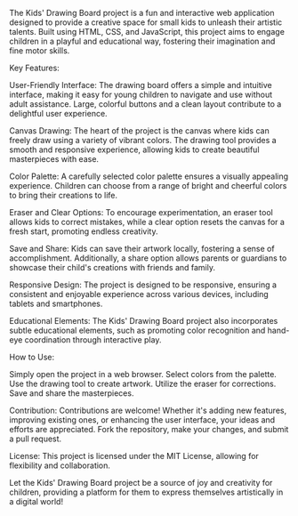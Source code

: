 The Kids' Drawing Board project is a fun and interactive web application designed to provide a creative space for small kids to unleash their artistic talents. Built using HTML, CSS, and JavaScript, this project aims to engage children in a playful and educational way, fostering their imagination and fine motor skills.

Key Features:

User-Friendly Interface:
The drawing board offers a simple and intuitive interface, making it easy for young children to navigate and use without adult assistance. Large, colorful buttons and a clean layout contribute to a delightful user experience.

Canvas Drawing:
The heart of the project is the canvas where kids can freely draw using a variety of vibrant colors. The drawing tool provides a smooth and responsive experience, allowing kids to create beautiful masterpieces with ease.

Color Palette:
A carefully selected color palette ensures a visually appealing experience. Children can choose from a range of bright and cheerful colors to bring their creations to life.

Eraser and Clear Options:
To encourage experimentation, an eraser tool allows kids to correct mistakes, while a clear option resets the canvas for a fresh start, promoting endless creativity.

Save and Share:
Kids can save their artwork locally, fostering a sense of accomplishment. Additionally, a share option allows parents or guardians to showcase their child's creations with friends and family.

Responsive Design:
The project is designed to be responsive, ensuring a consistent and enjoyable experience across various devices, including tablets and smartphones.

Educational Elements:
The Kids' Drawing Board project also incorporates subtle educational elements, such as promoting color recognition and hand-eye coordination through interactive play.

How to Use:

Simply open the project in a web browser.
Select colors from the palette.
Use the drawing tool to create artwork.
Utilize the eraser for corrections.
Save and share the masterpieces.

Contribution:
Contributions are welcome! Whether it's adding new features, improving existing ones, or enhancing the user interface, your ideas and efforts are appreciated. Fork the repository, make your changes, and submit a pull request.

License:
This project is licensed under the MIT License, allowing for flexibility and collaboration.

Let the Kids' Drawing Board project be a source of joy and creativity for children, providing a platform for them to express themselves artistically in a digital world!




